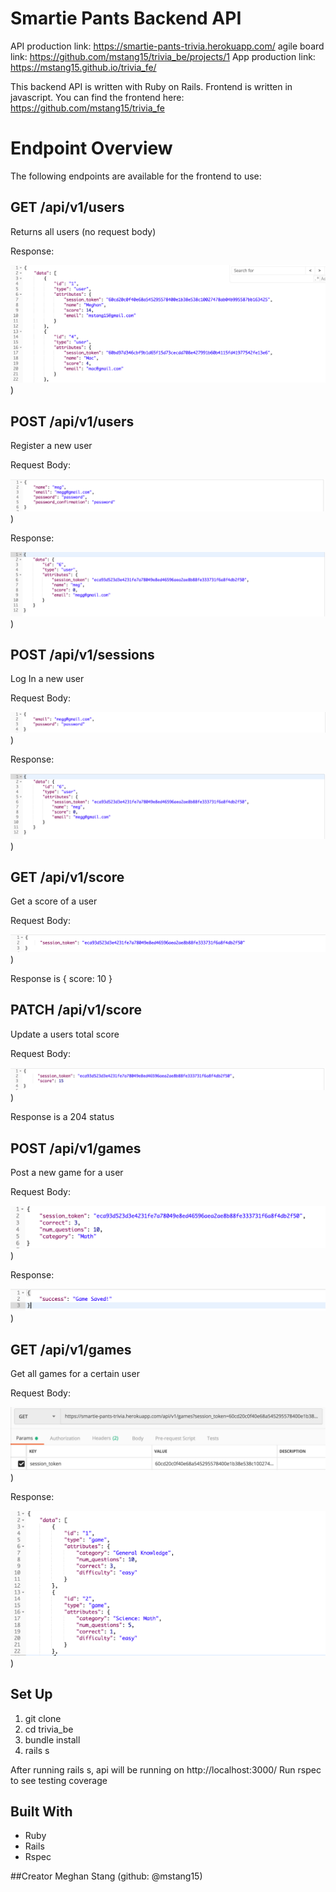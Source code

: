 # Smartie Pants Backend API
API production link: https://smartie-pants-trivia.herokuapp.com/
agile board link: https://github.com/mstang15/trivia_be/projects/1
App production link: https://mstang15.github.io/trivia_fe/

This backend API is written with Ruby on Rails. Frontend is written in javascript.
You can find the frontend here: https://github.com/mstang15/trivia_fe

<h1>Endpoint Overview</h1>

The following endpoints are available for the frontend to use: 

## GET /api/v1/users 
Returns all users (no request body)

Response: 

![alt text](readme_images/get_users_response.png))

## POST /api/v1/users
Register a new user

Request Body:

![alt text](readme_images/post_users_body.png))

Response:

![alt text](readme_images/post_users_response.png))
 
## POST /api/v1/sessions
Log In a new user

Request Body:

![alt text](readme_images/post_login_body.png))

Response:

![alt text](readme_images/post_login_response.png))

## GET /api/v1/score
Get a score of a user

Request Body:

![alt text](readme_images/get_score_body.png))

Response is 
{
  score: 10
}

## PATCH /api/v1/score
Update a users total score

Request Body:

![alt text](readme_images/patch_score_body.png))

Response is a 204 status

## POST /api/v1/games
Post a new game for a user

Request Body:

![alt text](readme_images/post_games_body.png))

Response:

![alt text](readme_images/post_games_response.png))

## GET /api/v1/games
Get all games for a certain user

Request Body:

![alt text](readme_images/get_games_body.png))

Response:

![alt text](readme_images/get_games_response.png))


## Set Up

1. git clone <paste repo link for trivia_be>
2. cd trivia_be
3. bundle install
4. rails s

After running rails s, api will be running on http://localhost:3000/
Run rspec to see testing coverage


## Built With

* Ruby
* Rails
* Rspec

##Creator
Meghan Stang (github: @mstang15)
